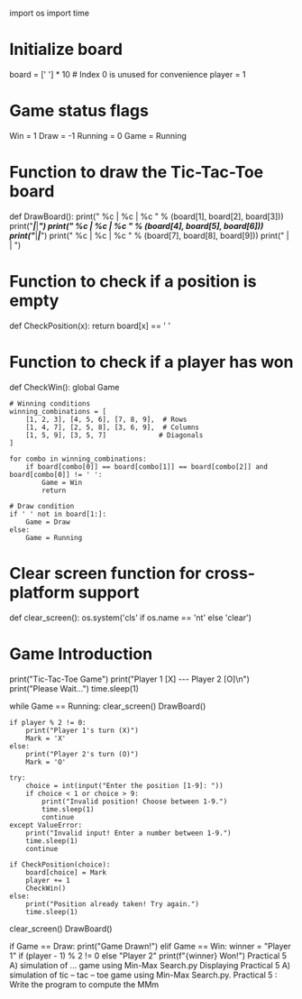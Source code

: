import os
import time

# Initialize board
board = [' '] * 10  # Index 0 is unused for convenience
player = 1

# Game status flags
Win = 1
Draw = -1
Running = 0
Game = Running

# Function to draw the Tic-Tac-Toe board
def DrawBoard():
    print(" %c | %c | %c " % (board[1], board[2], board[3]))
    print("___|___|___")
    print(" %c | %c | %c " % (board[4], board[5], board[6]))
    print("___|___|___")
    print(" %c | %c | %c " % (board[7], board[8], board[9]))
    print("   |   |   ")

# Function to check if a position is empty
def CheckPosition(x):
    return board[x] == ' '

# Function to check if a player has won
def CheckWin():
    global Game

    # Winning conditions
    winning_combinations = [
        [1, 2, 3], [4, 5, 6], [7, 8, 9],  # Rows
        [1, 4, 7], [2, 5, 8], [3, 6, 9],  # Columns
        [1, 5, 9], [3, 5, 7]             # Diagonals
    ]

    for combo in winning_combinations:
        if board[combo[0]] == board[combo[1]] == board[combo[2]] and board[combo[0]] != ' ':
            Game = Win
            return

    # Draw condition
    if ' ' not in board[1:]:
        Game = Draw
    else:
        Game = Running

# Clear screen function for cross-platform support
def clear_screen():
    os.system('cls' if os.name == 'nt' else 'clear')

# Game Introduction
print("Tic-Tac-Toe Game")
print("Player 1 [X] --- Player 2 [O]\n")
print("Please Wait...")
time.sleep(1)

while Game == Running:
    clear_screen()
    DrawBoard()
    
    if player % 2 != 0:
        print("Player 1's turn (X)")
        Mark = 'X'
    else:
        print("Player 2's turn (O)")
        Mark = 'O'

    try:
        choice = int(input("Enter the position [1-9]: "))
        if choice < 1 or choice > 9:
            print("Invalid position! Choose between 1-9.")
            time.sleep(1)
            continue
    except ValueError:
        print("Invalid input! Enter a number between 1-9.")
        time.sleep(1)
        continue

    if CheckPosition(choice):
        board[choice] = Mark
        player += 1
        CheckWin()
    else:
        print("Position already taken! Try again.")
        time.sleep(1)

clear_screen()
DrawBoard()

if Game == Draw:
    print("Game Drawn!")
elif Game == Win:
    winner = "Player 1" if (player - 1) % 2 != 0 else "Player 2"
    print(f"{winner} Won!")
Practical 5 A) simulation of ... game using Min-Max Search.py
Displaying Practical 5 A) simulation of tic – tac – toe game using Min-Max Search.py.
Practical 5 : Write the program to compute the MMm
